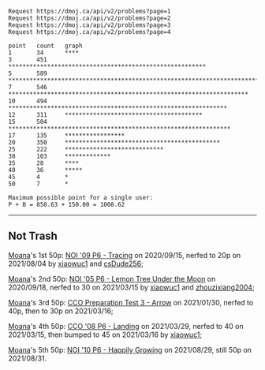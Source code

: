 ```
Request https://dmoj.ca/api/v2/problems?page=1
Request https://dmoj.ca/api/v2/problems?page=2
Request https://dmoj.ca/api/v2/problems?page=3
Request https://dmoj.ca/api/v2/problems?page=4

point	count	graph
1		34		****
3		451		********************************************************
5		589		**************************************************************************
7		546		********************************************************************
10		494		**************************************************************
12		311		***************************************
15		504		***************************************************************
17		135		*****************
20		350		********************************************
25		222		****************************
30		103		*************
35		28		****
40		36		*****
45		4		*
50		7		*

Maximum possible point for a single user:
P + B = 858.63 + 150.00 = 1008.62
```

--------

## Not Trash

[Moana](https://dmoj.ca/user/Moana)'s 1st 50p: [NOI '09 P6 - Tracing](https://dmoj.ca/problem/noi09p6) on 2020/09/15, nerfed to 20p on 2021/08/04 by [xiaowuc1](https://dmoj.ca/user/xiaowuc1) and [csDude256](https://dmoj.ca/user/csDude256);

[Moana](https://dmoj.ca/user/Moana)'s 2nd 50p: [NOI '05 P6 - Lemon Tree Under the Moon](https://dmoj.ca/problem/noi05p6) on 2020/09/18, nerfed to 30 on 2021/03/15 by [xiaowuc1](https://dmoj.ca/user/xiaowuc1) and [zhouzixiang2004](https://dmoj.ca/user/zhouzixiang2004);

[Moana](https://dmoj.ca/user/Moana)'s 3rd 50p: [CCO Preparation Test 3 - Arrow](https://dmoj.ca/problem/ccoprep3p3) on 2021/01/30, nerfed to 40p, then to 30p on 2021/03/16;

[Moana](https://dmoj.ca/user/Moana)'s 4th 50p: [CCO '08 P6 - Landing](https://dmoj.ca/problem/cco08p6) on 2021/03/29, nerfed to 40 on 2021/03/15, then bumped to 45 on 2021/03/16 by [xiaowuc1](https://dmoj.ca/user/xiaowuc1);

[Moana](https://dmoj.ca/user/Moana)'s 5th 50p: [NOI '10 P6 - Happily Growing](https://dmoj.ca/problem/noi10p6) on 2021/08/29, still 50p on 2021/08/31.
